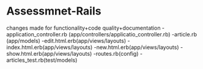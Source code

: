 # Assessmnet-Rails

changes made for functionality+code quality+documentation 
-application_controller.rb (app/controllers/applicatio_controller.rb) 
-article.rb (app/models)
-edit.html.erb(app/views/layouts) 
-index.html.erb(app/views/layouts)
-new.html.erb(app/views/layouts) 
-show.html.erb(app/views/layouts) 
-routes.rb(config)
-articles_test.rb(test/models)
